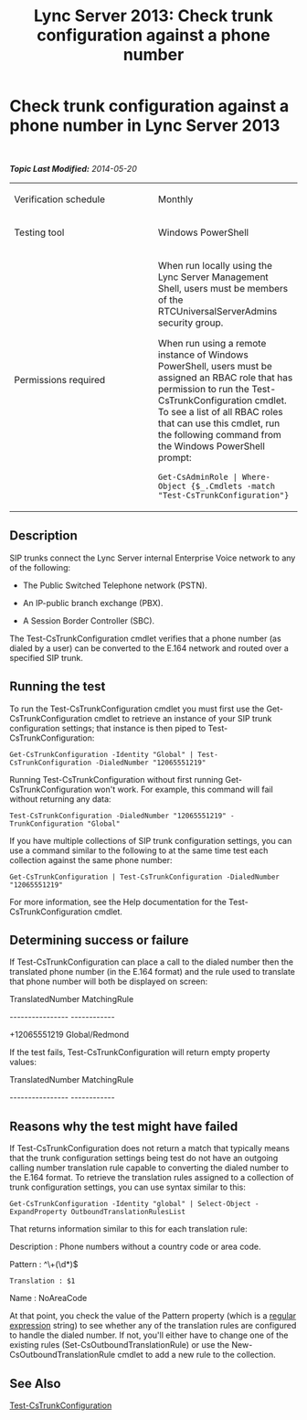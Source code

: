 ﻿---
title: 'Lync Server 2013: Check trunk configuration against a phone number'
TOCTitle: Check trunk configuration against a phone number
ms:assetid: 0800d7a3-fc35-482b-a9a4-203d890bfa45
ms:mtpsurl: https://technet.microsoft.com/en-us/library/Dn725206(v=OCS.15)
ms:contentKeyID: 63969574
ms.date: 01/27/2015
mtps_version: v=OCS.15
---

<div data-xmlns="http://www.w3.org/1999/xhtml">

<div class="topic" data-xmlns="http://www.w3.org/1999/xhtml" data-msxsl="urn:schemas-microsoft-com:xslt" data-cs="http://msdn.microsoft.com/en-us/">

<div data-asp="http://msdn2.microsoft.com/asp">

# Check trunk configuration against a phone number in Lync Server 2013

</div>

<div id="mainSection">

<div id="mainBody">

<span> </span>

_**Topic Last Modified:** 2014-05-20_


<table>
<colgroup>
<col style="width: 50%" />
<col style="width: 50%" />
</colgroup>
<tbody>
<tr class="odd">
<td><p>Verification schedule</p></td>
<td><p>Monthly</p></td>
</tr>
<tr class="even">
<td><p>Testing tool</p></td>
<td><p>Windows PowerShell</p></td>
</tr>
<tr class="odd">
<td><p>Permissions required</p></td>
<td><p>When run locally using the Lync Server Management Shell, users must be members of the RTCUniversalServerAdmins security group.</p>
<p>When run using a remote instance of Windows PowerShell, users must be assigned an RBAC role that has permission to run the Test-CsTrunkConfiguration cmdlet. To see a list of all RBAC roles that can use this cmdlet, run the following command from the Windows PowerShell prompt:</p>
<p><code>Get-CsAdminRole | Where-Object {$_.Cmdlets -match &quot;Test-CsTrunkConfiguration&quot;}</code></p></td>
</tr>
</tbody>
</table>


<div>

## Description

SIP trunks connect the Lync Server internal Enterprise Voice network to any of the following:

  - The Public Switched Telephone network (PSTN).

  - An IP-public branch exchange (PBX).

  - A Session Border Controller (SBC).

The Test-CsTrunkConfiguration cmdlet verifies that a phone number (as dialed by a user) can be converted to the E.164 network and routed over a specified SIP trunk.

</div>

<div>

## Running the test

To run the Test-CsTrunkConfiguration cmdlet you must first use the Get-CsTrunkConfiguration cmdlet to retrieve an instance of your SIP trunk configuration settings; that instance is then piped to Test-CsTrunkConfiguration:

`Get-CsTrunkConfiguration -Identity "Global" | Test-CsTrunkConfiguration -DialedNumber "12065551219"`

Running Test-CsTrunkConfiguration without first running Get-CsTrunkConfiguration won't work. For example, this command will fail without returning any data:

`Test-CsTrunkConfiguration -DialedNumber "12065551219" -TrunkConfiguration "Global"`

If you have multiple collections of SIP trunk configuration settings, you can use a command similar to the following to at the same time test each collection against the same phone number:

`Get-CsTrunkConfiguration | Test-CsTrunkConfiguration -DialedNumber "12065551219"`

For more information, see the Help documentation for the Test-CsTrunkConfiguration cmdlet.

</div>

<div>

## Determining success or failure

If Test-CsTrunkConfiguration can place a call to the dialed number then the translated phone number (in the E.164 format) and the rule used to translate that phone number will both be displayed on screen:

TranslatedNumber MatchingRule

\---------------- ------------

\+12065551219 Global/Redmond

If the test fails, Test-CsTrunkConfiguration will return empty property values:

TranslatedNumber MatchingRule

\---------------- ------------

</div>

<div>

## Reasons why the test might have failed

If Test-CsTrunkConfiguration does not return a match that typically means that the trunk configuration settings being test do not have an outgoing calling number translation rule capable to converting the dialed number to the E.164 format. To retrieve the translation rules assigned to a collection of trunk configuration settings, you can use syntax similar to this:

`Get-CsTrunkConfiguration -Identity "global" | Select-Object -ExpandProperty OutboundTranslationRulesList`

That returns information similar to this for each translation rule:

Description : Phone numbers without a country code or area code.

Pattern : ^\\+(\\d\*)$

`Translation : $1`

Name : NoAreaCode

At that point, you check the value of the Pattern property (which is a [regular expression](http://go.microsoft.com/fwlink/?linkid=400464) string) to see whether any of the translation rules are configured to handle the dialed number. If not, you'll either have to change one of the existing rules (Set-CsOutboundTranslationRule) or use the New-CsOutboundTranslationRule cmdlet to add a new rule to the collection.

</div>

<div>

## See Also


[Test-CsTrunkConfiguration](https://docs.microsoft.com/powershell/module/skype/Test-CsTrunkConfiguration)  
  

</div>

</div>

<span> </span>

</div>

</div>

</div>


